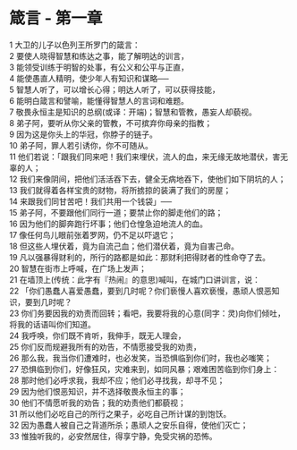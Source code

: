 # 箴言 - 第一章
  
 1 大卫的儿子以色列王所罗门的箴言：  
 2 要使人晓得智慧和练达之事，能了解明达的训言，  
 3 能领受训练于明智的处事，有公义和公平与正直，  
 4 能使愚直人精明，使少年人有知识和谋略──  
 5 智慧人听了，可以增长心得；明达人听了，可以获得技能，  
 6 能明白箴言和譬喻，能懂得智慧人的言词和难题。  
 7 敬畏永恒主是知识的总纲(或译：开端)；智慧和管教，愚妄人却藐视。  
 8 弟子阿，要听从你父亲的管教，不可摈弃你母亲的指教；  
 9 因为这是你头上的华冠，你脖子的链子。  
 10 弟子阿，罪人若引诱你，你不可随从。  
 11 他们若说：「跟我们同来吧！我们来埋伏，流人的血，来无缘无故地潜伏，害无辜的人；  
 12 我们来像阴间，把他们活活吞下去，健全无病地吞下，使他们如下阴坑的人；  
 13 我们就得着各样宝贵的财物，将所掳掠的装满了我们的房屋；  
 14 来跟我们同甘苦吧！我们共用一个钱袋」──  
 15 弟子阿，不要跟他们同行一道；要禁止你的脚走他们的路；  
 16 因为他们的脚奔跑行坏事；他们仓惶急迫地流人的血。  
 17 像任何鸟儿眼前张着罗网，仍不足以吓退它；  
 18 但这些人埋伏着，竟为自流己血；他们潜伏着，竟为自害己命。  
 19 凡以强暴得财利的，所行的路都是如此：那财利把得财者的性命夺了去。  
 20 智慧在街市上呼喊，在广场上发声；  
 21 在墙顶上(传统：此字有『热闹』的意思)喊叫，在城门口讲训言，说：  
 22 「你们愚蠢人喜爱愚蠢，要到几时呢？你们亵慢人喜欢亵慢，愚顽人恨恶知识，要到几时呢？  
 23 你们务要因我的劝责而回转；看吧，我要将我的心意(同字：灵)向你们倾吐，将我的话语叫你们知道。  
 24 我呼唤，你们既不肯听，我伸手，既无人理会，  
 25 你们反而规避我所有的劝告，不情愿接受我的劝责，  
 26 那么我，我当你们遭难时，也必发笑，当恐惧临到你们时，我也必嗤笑；  
 27 恐惧临到你们，好像狂风，灾难来到，如同风暴；艰难困苦临到你们身上：  
 28 那时他们必呼求我，我却不应；他们必寻找我，却寻不见；  
 29 因为他们恨恶知识，并不选择敬畏永恒主的事；  
 30 他们不情愿听我的劝告；我的劝责他们都藐视；  
 31 所以他们必吃自己的所行之果子，必吃自己所计谋的到饱饫。  
 32 因为愚蠢人被自己之背道所杀；愚顽人之安乐自得，使他们灭亡；  
 33 惟独听我的，必安然居住，得享宁静，免受灾祸的恐怖。